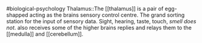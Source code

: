 #biological-psychology 
Thalamus::The [[thalamus]] is a pair of egg-shapped acting as the brains sensory control centre. The grand sorting station for the input of sensory data. Sight, hearing, taste, touch, *smell does not*. also receives some of the higher brains replies and relays them to the [[medulla]] and [[cerebellum]]. 